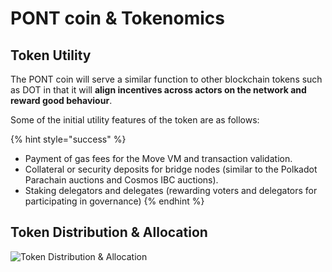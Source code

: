 # PONT coin & Tokenomics

## Token Utility

The PONT coin will serve a similar function to other blockchain tokens such as DOT in that it will **align incentives across actors on the network and reward good behaviour**.

Some of the initial utility features of the token are as follows:

{% hint style="success" %}
* Payment of gas fees for the Move VM and transaction validation.
* Collateral or security deposits for bridge nodes (similar to the Polkadot Parachain auctions and Cosmos IBC auctions).
* Staking delegators and delegates (rewarding voters and delegators for participating in governance)
{% endhint %}

## Token Distribution & Allocation

![Token Distribution & Allocation](/assets/illustrations/distribution.png "Token Distribution & Allocation")
